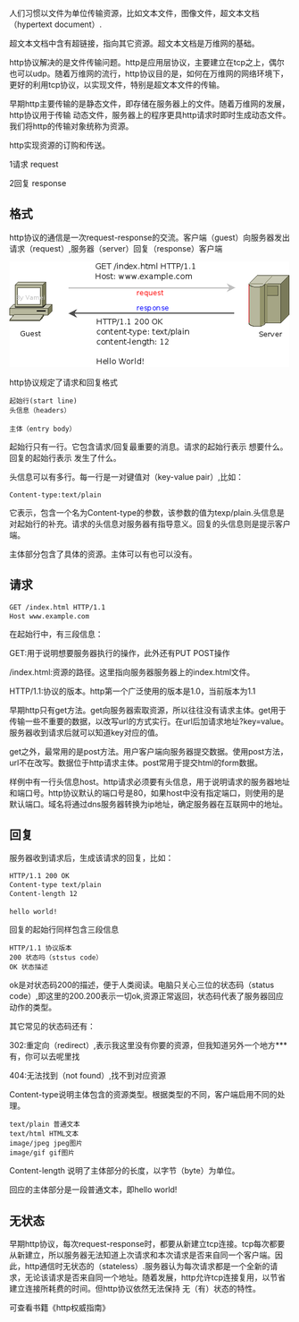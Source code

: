 人们习惯以文件为单位传输资源，比如文本文件，图像文件，超文本文档（hypertext document）.

超文本文档中含有超链接，指向其它资源。超文本文档是万维网的基础。

http协议解决的是文件传输问题。http是应用层协议，主要建立在tcp之上，偶尔也可以udp。随着万维网的流行，http协议目的是，如何在万维网的网络环境下，更好的利用tcp协议，以实现文件，特别是超文本文件的传输。

早期http主要传输的是静态文件，即存储在服务器上的文件。随着万维网的发展，http协议用于传输 动态文件，服务器上的程序更具http请求时即时生成动态文件。我们将http的传输对象统称为资源。

http实现资源的订购和传送。

1请求 request

2回复 response

## 格式

http协议的通信是一次request-response的交流。客户端（guest）向服务器发出请求（request）,服务器（server）回复（response）客户端

![1569326929409](image/1569326929409.png)

http协议规定了请求和回复格式

```http
起始行(start line)
头信息（headers）

主体（entry body）
```

起始行只有一行。它包含请求/回复最重要的消息。请求的起始行表示 想要什么。回复的起始行表示 发生了什么。

头信息可以有多行。每一行是一对键值对（key-value pair）,比如：

```http
Content-type:text/plain
```

它表示，包含一个名为Content-type的参数，该参数的值为texp/plain.头信息是对起始行的补充。请求的头信息对服务器有指导意义。回复的头信息则是提示客户端。

主体部分包含了具体的资源。主体可以有也可以没有。

## 请求

```http
GET /index.html HTTP/1.1
Host www.example.com
```

在起始行中，有三段信息：

GET:用于说明想要服务器执行的操作，此外还有PUT POST操作

/index.html:资源的路径。这里指向服务器服务器上的index.html文件。

HTTP/1.1:协议的版本。http第一个广泛使用的版本是1.0，当前版本为1.1

早期http只有get方法。get向服务器索取资源，所以往往没有请求主体。get用于传输一些不重要的数据，以改写url的方式实行。在url后加请求地址?key=value。服务器收到请求后就可以知道key对应的值。

get之外，最常用的是post方法。用户客户端向服务器提交数据。使用post方法，url不在改写。数据位于http请求主体。post常用于提交html的form数据。

样例中有一行头信息host。http请求必须要有头信息，用于说明请求的服务器地址和端口号。http协议默认的端口号是80，如果host中没有指定端口，则使用的是默认端口。域名将通过dns服务器转换为ip地址，确定服务器在互联网中的地址。

## 回复

服务器收到请求后，生成该请求的回复，比如：

```http
HTTP/1.1 200 OK
Content-type text/plain    
Content-length 12

hello world!
```

回复的起始行同样包含三段信息

```http
HTTP/1.1 协议版本
200 状态吗（ststus code）
OK 状态描述
```

ok是对状态码200的描述，便于人类阅读。电脑只关心三位的状态码（status code）,即这里的200.200表示一切ok,资源正常返回，状态码代表了服务器回应动作的类型。

其它常见的状态码还有：

302:重定向（redirect）,表示我这里没有你要的资源，但我知道另外一个地方***有，你可以去呢里找

404:无法找到（not found）,找不到对应资源

Content-type说明主体包含的资源类型。根据类型的不同，客户端启用不同的处理。

```http
text/plain 普通文本
text/html HTML文本
image/jpeg jpeg图片
image/gif gif图片
```

Content-length 说明了主体部分的长度，以字节（byte）为单位。

回应的主体部分是一段普通文本，即hello world!

## 无状态

早期http协议，每次request-response时，都要从新建立tcp连接。tcp每次都要从新建立，所以服务器无法知道上次请求和本次请求是否来自同一个客户端。因此，http通信时无状态的（stateless）.服务器认为每次请求都是一个全新的请求，无论该请求是否来自同一个地址。随着发展，http允许tcp连接复用，以节省建立连接所耗费的时间。但http协议依然无法保持 无（有）状态的特性。

可查看书籍《http权威指南》



